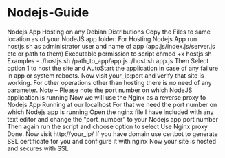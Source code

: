# Nodejs-Guide
Nodejs App Hosting on any Debian Distributions 
Copy the Files to same location as of your NodeJS app folder.
For Hosting Nodejs App run hostjs.sh as administrator user and name of app (app.js/index.js/server.js etc or path to them)
Executable permission to script
chmod +x hostjs.sh
Examples - 
./hostjs.sh /path_to_app/app.js
./host.sh app.js
Then Select option 1 to host the site and AutoStart the application in case of any failure in app or system reboots.
Now visit        your_ip:port and verify that site is working.
For other operations other than hosting there is no need of any parameter.
Note – Please note the port number on which NodeJS application is running
Now we will use the Nginx as a reverse proxy to Nodejs App Running at our localhost
For that we need the port number on which Nodejs app is running
Open the nginx file I have included with any text editor and change the “port_number” to your Nodejs app port number
Then again run the script and choose option to select Use Nginx proxy
Done.
Now visit http://your_ip/
If you have domain use certbot to generate SSL certificate for you and configure it with nginx
Now your site is hosted and secures with SSL
